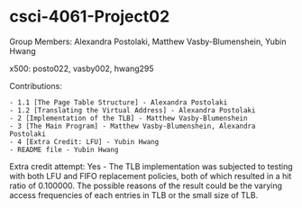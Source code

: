 # csci-4061-Project02

  Group Members:
     Alexandra Postolaki, Matthew Vasby-Blumenshein, Yubin Hwang 
 
  x500:
     posto022, vasby002, hwang295
  
  Contributions:
  
    - 1.1 [The Page Table Structure] - Alexandra Postolaki
    - 1.2 [Translating the Virtual Address] - Alexandra Postolaki
    - 2 [Implementation of the TLB] - Matthew Vasby-Blumenshein
    - 3 [The Main Program] - Matthew Vasby-Blumenshein, Alexandra Postolaki
    - 4 [Extra Credit: LFU] - Yubin Hwang
    - README file - Yubin Hwang

Extra credit attempt: Yes
        - The TLB implementation was subjected to testing with both LFU and FIFO replacement policies, both of which resulted in a hit ratio of 0.100000. The possible reasons of the result could be the varying access frequencies of each entries in TLB or the small size of TLB.  
